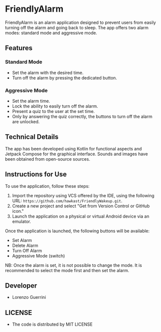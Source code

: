 # FriendlyAlarm

FriendlyAlarm is an alarm application designed to prevent users from easily turning off the alarm and going back to sleep. The app offers two alarm modes: standard mode and aggressive mode.

## Features

### Standard Mode
- Set the alarm with the desired time.
- Turn off the alarm by pressing the dedicated button.

### Aggressive Mode
- Set the alarm time.
- Lock the ability to easily turn off the alarm.
- Present a quiz to the user at the set time.
- Only by answering the quiz correctly, the buttons to turn off the alarm are unlocked.

## Technical Details

The app has been developed using Kotlin for functional aspects and Jetpack Compose for the graphical interface. Sounds and images have been obtained from open-source sources.

## Instructions for Use

To use the application, follow these steps:

1. Import the repository using VCS offered by the IDE, using the following URL: `https://github.com/hawkast/FriendlyWakeup.git`.
2. Create a new project and select "Get from Version Control or GitHub icon."
3. Launch the application on a physical or virtual Android device via an emulator.

Once the application is launched, the following buttons will be available:
- Set Alarm
- Delete Alarm
- Turn Off Alarm
- Aggressive Mode (switch)

NB: Once the alarm is set, it is not possible to change the mode. It is recommended to select the mode first and then set the alarm.

## Developer
- Lorenzo Guerrini

## LICENSE
- The code is distributed by MIT LICENSE


